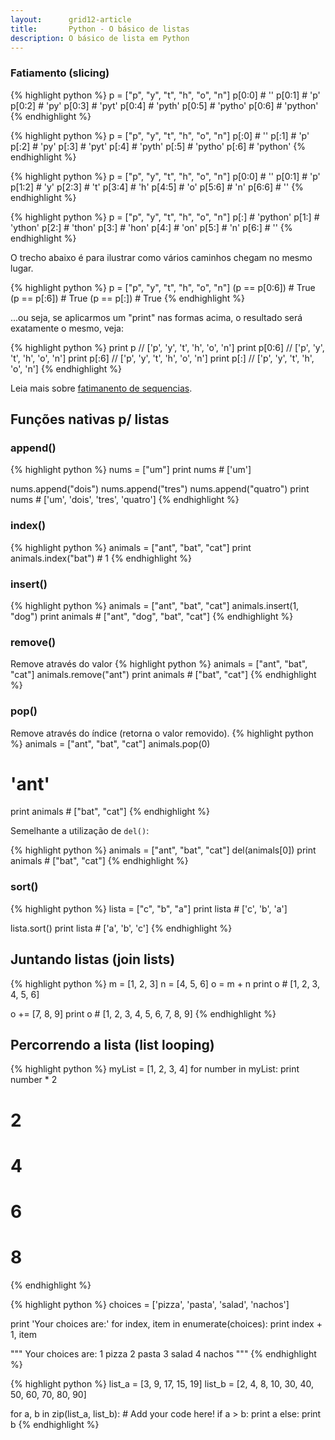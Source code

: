```yaml
---
layout:      grid12-article
title:       Python - O básico de listas
description: O básico de lista em Python
---
```



### Fatiamento (slicing)

{% highlight python %}
p = ["p", "y", "t", "h", "o", "n"] 
p[0:0] # ''
p[0:1] # 'p'
p[0:2] # 'py'
p[0:3] # 'pyt'
p[0:4] # 'pyth'
p[0:5] # 'pytho'
p[0:6] # 'python'
{% endhighlight %}

{% highlight python %}
p = ["p", "y", "t", "h", "o", "n"] 
p[:0] # ''
p[:1] # 'p'
p[:2] # 'py'
p[:3] # 'pyt'
p[:4] # 'pyth'
p[:5] # 'pytho'
p[:6] # 'python'
{% endhighlight %}

{% highlight python %}
p = ["p", "y", "t", "h", "o", "n"] 
p[0:0] # ''
p[0:1] # 'p'
p[1:2] # 'y'
p[2:3] # 't'
p[3:4] # 'h'
p[4:5] # 'o'
p[5:6] # 'n'
p[6:6] # ''
{% endhighlight %}

{% highlight python %}
p = ["p", "y", "t", "h", "o", "n"] 
p[:]  # 'python'
p[1:] # 'ython'
p[2:] # 'thon'
p[3:] # 'hon'
p[4:] # 'on'
p[5:] # 'n'
p[6:] # ''
{% endhighlight %}

O trecho abaixo é para ilustrar como vários caminhos chegam no mesmo lugar.

{% highlight python %}
p = ["p", "y", "t", "h", "o", "n"] 
(p == p[0:6]) # True
(p == p[:6])  # True
(p == p[:])   # True
{% endhighlight %}

...ou seja, se aplicarmos um "print" nas formas acima, o resultado será exatamente o mesmo, veja:

{% highlight python %}
print p       // ['p', 'y', 't', 'h', 'o', 'n']
print p[0:6]  // ['p', 'y', 't', 'h', 'o', 'n']
print p[:6]   // ['p', 'y', 't', 'h', 'o', 'n']
print p[:]    // ['p', 'y', 't', 'h', 'o', 'n']
{% endhighlight %}


Leia mais sobre [fatimanento de sequencias](../sequencias-fatiamento/ "Python - Sequencias").



Funções nativas p/ listas
---


### append()

{% highlight python %}
nums = ["um"]
print nums # ['um']

nums.append("dois")
nums.append("tres")
nums.append("quatro")
print nums # ['um', 'dois', 'tres', 'quatro']
{% endhighlight %}


### index()

{% highlight python %}
animals = ["ant", "bat", "cat"]
print animals.index("bat") # 1
{% endhighlight %}


### insert()

{% highlight python %}
animals = ["ant", "bat", "cat"]
animals.insert(1, "dog")
print animals # ["ant", "dog", "bat", "cat"]
{% endhighlight %}


### remove()

Remove através do valor
{% highlight python %}
animals = ["ant", "bat", "cat"]
animals.remove("ant")
print animals # ["bat", "cat"]
{% endhighlight %}


### pop()

Remove através do índice (retorna o valor removido).
{% highlight python %}
animals = ["ant", "bat", "cat"]
animals.pop(0)
# 'ant'
print animals # ["bat", "cat"]
{% endhighlight %}

Semelhante a utilização de `del()`:

{% highlight python %}
animals = ["ant", "bat", "cat"]
del(animals[0])
print animals # ["bat", "cat"]
{% endhighlight %}


### sort()

{% highlight python %}
lista = ["c", "b", "a"]
print lista # ['c', 'b', 'a']

lista.sort()
print lista # ['a', 'b', 'c']
{% endhighlight %}



Juntando listas (join lists)
---

{% highlight python %}
m = [1, 2, 3]
n = [4, 5, 6]
o = m + n
print o # [1, 2, 3, 4, 5, 6]

o += [7, 8, 9]
print o # [1, 2, 3, 4, 5, 6, 7, 8, 9]
{% endhighlight %}



Percorrendo a lista (list looping)
---

{% highlight python %}
myList = [1, 2, 3, 4]
for number in myList:
    print number * 2
# 2
# 4
# 6
# 8
{% endhighlight %}

{% highlight python %}
choices = ['pizza', 'pasta', 'salad', 'nachos']

print 'Your choices are:'
for index, item in enumerate(choices):
    print index + 1, item

"""
Your choices are:
1 pizza
2 pasta
3 salad
4 nachos
"""
{% endhighlight %}

{% highlight python %}
list_a = [3, 9, 17, 15, 19]
list_b = [2, 4, 8, 10, 30, 40, 50, 60, 70, 80, 90]

for a, b in zip(list_a, list_b):
    # Add your code here!
    if a > b:
        print a
    else:
        print b
{% endhighlight %}